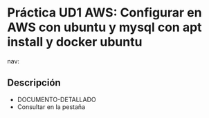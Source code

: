 # Práctica UD1 AWS: Configurar en AWS con ubuntu y mysql con apt install y docker ubuntu

nav:

## Descripción

* DOCUMENTO-DETALLADO
* Consultar en la pestaña
